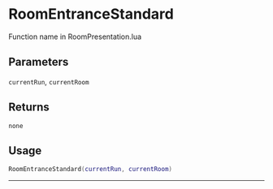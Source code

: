 # RoomEntranceStandard
Function name in RoomPresentation.lua
## Parameters
`currentRun`, `currentRoom`
## Returns
`none`
## Usage
```lua
RoomEntranceStandard(currentRun, currentRoom)
```
---
